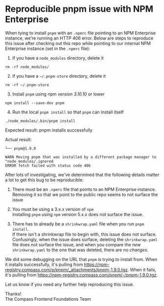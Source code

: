 # Reproducible pnpm issue with NPM Enterprise

When tying to install `pnpm` with an `.npmrc` file pointing to an NPM Enterprise instance, we're
running an HTTP 406 error. Below are steps to reproduce this issue after checking out this repo
while pointing to our internal NPM Enterprise instance (set in the `.npmrc` file):

1. If you have a `node_modules` directory, delete it
  ```
  rm -rf node_modules/
  ```
2. If you have a `~/.pnpm-store` directory, delete it
  ```
  rm -rf ~/.pnpm-store
  ```
3. Install `pnpm` using npm *version 3.10.10* or lower
  ```
  npm install --save-dev pnpm
  ```
4. Run the local `pnpm install` so that `pnpm` can install itself
  ```
  ./node_modules/.bin/pnpm install
  ```

Expected result: pnpm installs successfully

Actual result:
```
└── pnpm@1.9.0

WARN Moving pnpm that was installed by a different package manager to "node_modules/.ignored
ERROR fetch failed with status code 406
```

After lots of investigating, we've determined that the following details matter a lot to get this
bug to be reproducible:
1. There must be an `.npmrc` file that points to an NPM Enterprise instance.  
   Removing it so that we point to the public repo seems to not surface the issue

2. You must be using a 3.x.x version of `npm`  
   Installing `pnpm` using `npm` version 5.x.x does not surface the issue.

3. There has to already be a `shrinkwrap.yaml` file when you run `pnpm install`.  
   If there isn't a shrinkwrap file to begin with, this issue does not surface. Confusingly, when
   the issue does surface, deleting the `shrinkwrap.yaml` file does not surface the issue, and when
   you compare the _new_ `shrinkwrap.yaml` to the one that was deleted, there are *no changes*.

We did some debugging on the URL that `pnpm` is trying to install from. When it installs
successfully, it's pulling from https://npm-registry.compass.com/p/pnpm/_attachments/pnpm-1.9.0.tgz.
When it fails, it's pulling from https://npm-registry.compass.com/pnpm/-/pnpm-1.9.0.tgz.

Let us know if you need any further help reproducing this issue.

Thanks!  
The Compass Frontend Foundations Team
